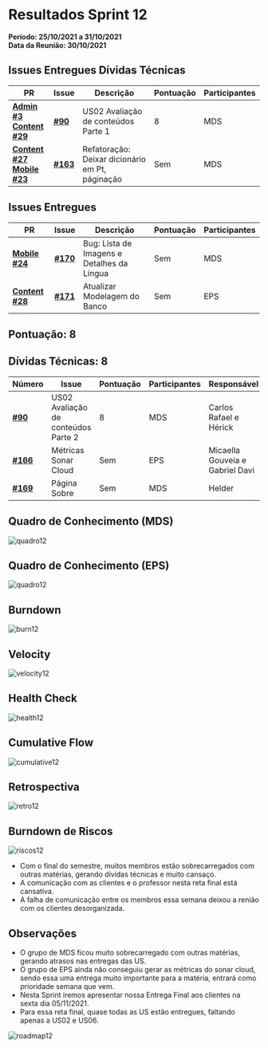 # Resultados Sprint 12

**Período: 25/10/2021 a 31/10/2021**<br>
**Data da Reunião: 30/10/2021**

## Issues Entregues Dívidas Técnicas
| PR | Issue | Descrição | Pontuação | Participantes |
|----|-------|-----------|-----------|---------------|
| [**Admin #3**](https://github.com/fga-eps-mds/2021.1-Multilind-admin-website/pull/3) <br> [**Content #29**](https://github.com/fga-eps-mds/2021.1-Multilind-content-server/pull/29) | [**#90**](https://github.com/fga-eps-mds/2021.1-Multilind-Docs/issues/90) | US02 Avaliação de conteúdos Parte 1 | 8 | MDS |
| [**Content #27**](https://github.com/fga-eps-mds/2021.1-Multilind-content-server/pull/27)<br>[**Mobile #23**](https://github.com/fga-eps-mds/2021.1-Multilind-Mobile-App/pull/23) | [**#163**](https://github.com/fga-eps-mds/2021.1-Multilind-Docs/issues/163) | Refatoração: Deixar dicionário em Pt, páginação | Sem | MDS |

## Issues Entregues
| PR | Issue | Descrição | Pontuação | Participantes |
|----|-------|-----------|-----------|---------------|
| [**Mobile #24**](https://github.com/fga-eps-mds/2021.1-Multilind-Mobile-App/pull/24) | [**#170**](https://github.com/fga-eps-mds/2021.1-Multilind-Docs/issues/170) | Bug: Lista de Imagens e Detalhes da Língua | Sem | MDS |
| [**Content #28**](https://github.com/fga-eps-mds/2021.1-Multilind-content-server/pull/28) | [**#171**](https://github.com/fga-eps-mds/2021.1-Multilind-Docs/issues#171) | Atualizar Modelagem do Banco | Sem | EPS |

## Pontuação: 8

## Dívidas Técnicas: 8
| Número | Issue | Pontuação | Participantes | Responsável |
|--------|-------|-----------|---------------|-------------|
| [**#90**](https://github.com/fga-eps-mds/2021.1-Multilind-Docs/issues/90) | US02 Avaliação de conteúdos Parte 2 | 8 | MDS | Carlos Rafael e Hérick |
| [**#166**](https://github.com/fga-eps-mds/2021.1-Multilind-Docs/issues/166) | Métricas Sonar Cloud | Sem | EPS | Micaella Gouveia e Gabriel Davi |
| [**#169**](https://github.com/fga-eps-mds/2021.1-Multilind-Docs/issues/169) | Página Sobre | Sem | MDS | Helder |


## Quadro de Conhecimento (MDS)
![quadro12](../../img/quadroConhecimento/quadro12.png)

## Quadro de Conhecimento (EPS)
![quadro12](../../img/quadroConhecimento/Equadro12.png)

## Burndown
![burn12](../../img/burndown/burndown12.png)

## Velocity
![velocity12](../../img/velocity/velocity12.png)

## Health Check
![health12](../../img/healthCheck/health12.png)

## Cumulative Flow
![cumulative12](../../img/cumulativeFlow/cumulative12.png)

## Retrospectiva
![retro12](../../img/retrospective/retro12.png)

## Burndown de Riscos
![riscos12](../../img/riscos/riscos12.png)
* Com o final do semestre, muitos membros estão sobrecarregados com outras matérias, gerando dívidas técnicas e muito cansaço.
* A comunicação com as clientes e o professor nesta reta final está cansativa.
* A falha de comunicação entre os membros essa semana deixou a renião com os clientes desorganizada.

## Observações
* O grupo de MDS ficou muito sobrecarregado com outras matérias, gerando atrasos nas entregas das US.
* O grupo de EPS ainda não conseguiu gerar as métricas do sonar cloud, sendo essa uma entrega muito importante para a matéria, entrará como prioridade semana que vem.
* Nesta Sprint iremos apresentar nossa Entrega Final aos clientes na sexta dia 05/11/2021.
* Para essa reta final, quase todas as US estão entregues, faltando apenas a US02 e US06.

![roadmap12](../../img/roadmap12.png)
